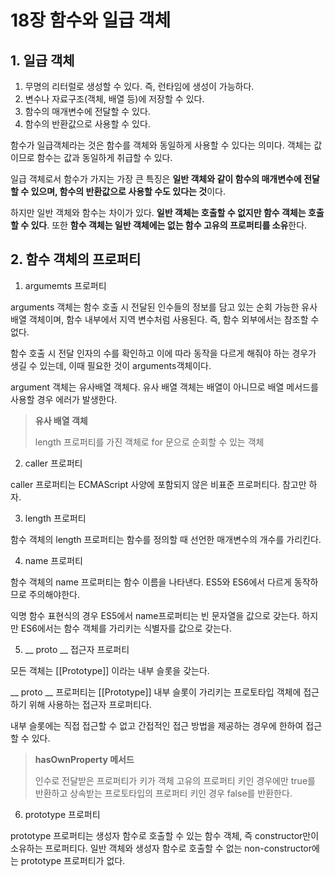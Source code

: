 # 18장 함수와 일급 객체

## 1. 일급 객체

1. 무명의 리터럴로 생성할 수 있다. 즉, 런타임에 생성이 가능하다.
2. 변수나 자료구조(객체, 배열 등)에 저장할 수 있다.
3. 함수의 매개변수에 전달할 수 있다.
4. 함수의 반환값으로 사용할 수 있다.

함수가 일급객체라는 것은 함수를 객체와 동일하게 사용할 수 있다는 의미다. 객체는 값이므로 함수는 값과 동일하게 취급할 수 있다.

일급 객체로서 함수가 가지는 가장 큰 특징은 **일반 객체와 같이 함수의 매개변수에 전달할 수 있으며, 함수의 반환값으로 사용할 수도 있다는 것**이다.

하지만 일반 객체와 함수는 차이가 있다. **일반 객체는 호출할 수 없지만 함수 객체는 호출할 수 있다**. 또한 **함수 객체는 일반 객체에는 없는 함수 고유의 프로퍼티를 소유**한다.

## 2. 함수 객체의 프로퍼티

1. argumemts 프로퍼티

arguments 객체는 함수 호출 시 전달된 인수들의 정보를 담고 있는 순회 가능한 유사 배열 객체이며, 함수 내부에서 지역 변수처럼 사용된다. 즉, 함수 외부에서는 참조할 수 없다.

함수 호출 시 전달 인자의 수를 확인하고 이에 따라 동작을 다르게 해줘야 하는 경우가 생길 수 있는데, 이때 필요한 것이 arguments객체이다.

argument 객체는 유사배열 객체다. 유사 배열 객체는 배열이 아니므로 배열 메서드를 사용할 경우 에러가 발생한다.

> **유사 배열 객체**
> 
> length 프로퍼티를 가진 객체로 for 문으로 순회할 수 있는 객체

2. caller 프로퍼티

caller 프로퍼티는 ECMAScript 사양에 포함되지 않은 비표준 프로퍼티다. 참고만 하자.

3. length 프로퍼티
 
함수 객체의 length 프로퍼티는 함수를 정의할 때 선언한 매개변수의 개수를 가리킨다.

4. name 프로퍼티

함수 객체의 name 프로퍼티는 함수 이름을 나타낸다. ES5와 ES6에서 다르게 동작하므로 주의해야한다. 

익명 함수 표현식의 경우 ES5에서 name프로퍼티는 빈 문자열을 값으로 갖는다. 하지만 ES6에서는 함수 객체를 가리키는 식별자를 값으로 갖는다.

5. __ proto __ 접근자 프로퍼티

모든 객체는 [[Prototype]] 이라는 내부 슬롯을 갖는다.

__ proto __ 프로퍼티는 [[Prototype]] 내부 슬롯이 가리키는 프로토타입 객체에 접근하기 위해 사용하는 접근자 프로퍼티다.

내부 슬롯에는 직접 접근할 수 없고 간접적인 접근 방법을 제공하는 경우에 한하여 접근할 수 있다. 

> **hasOwnProperty 메서드**
>
> 인수로 전달받은 프로퍼티가 키가 객체 고유의 프로퍼티 키인 경우에만 true를 반환하고 상속받는 프로토타입의 프로퍼티 키인 경우 false를 반환한다.

6. prototype 프로퍼티

prototype 프로퍼티는 생성자 함수로 호출할 수 있는 함수 객체, 즉 constructor만이 소유하는 프로퍼티다. 
일반 객체와 생성자 함수로 호출할 수 없는 non-constructor에는 prototype 프로퍼티가 없다.
